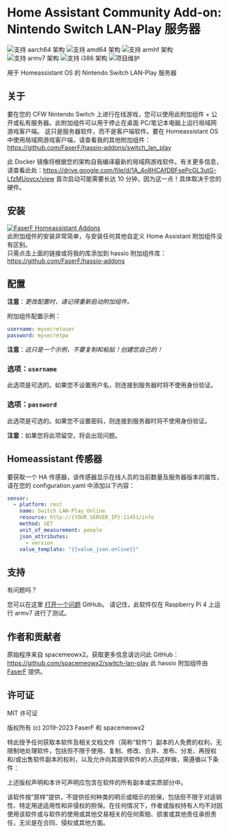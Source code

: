 # Home Assistant Community Add-on: Nintendo Switch LAN-Play 服务器
![支持 aarch64 架构][aarch64-shield] ![支持 amd64 架构][amd64-shield] ![支持 armhf 架构][armhf-shield] ![支持 armv7 架构][armv7-shield] ![支持 i386 架构][i386-shield]
![项目维护][maintenance-shield]

用于 Homeassistant OS 的 Nintendo Switch LAN-Play 服务器

## 关于

要在您的 CFW Nintendo Switch 上进行在线游戏，您可以使用此附加组件 + 公开或私有服务器。此附加组件可以用于停止在桌面 PC/笔记本电脑上运行局域网游戏客户端。
这只是服务器软件，而不是客户端软件。要在 Homeassistant OS 中使用局域网游戏客户端，请查看我的其他附加组件：<https://github.com/FaserF/hassio-addons/switch_lan_play>

此 Docker 镜像将根据您的架构自我编译最新的局域网游戏软件。有关更多信息，请查看此处：<https://drive.google.com/file/d/1A_4o8HCAfDBFsePcGL3utG-LfzMUovcx/view>
首次启动可能需要长达 10 分钟，因为这一点！具体取决于您的硬件。

## 安装

[![FaserF Homeassistant Addons](https://my.home-assistant.io/badges/supervisor_add_addon_repository.svg)](https://my.home-assistant.io/redirect/supervisor_add_addon_repository/?repository_url=https%3A%2F%2Fgithub.com%2FFaserF%2Fhassio-addons)
<br />
此附加组件的安装非常简单，与安装任何其他自定义 Home Assistant 附加组件没有区别。<br />
只需点击上面的链接或将我的库添加到 hassio 附加组件库： <https://github.com/FaserF/hassio-addons>

## 配置

**注意**：_更改配置时，请记得重新启动附加组件。_

附加组件配置示例：

```yaml
username: mysecretuser
password: mysecretpw
```

**注意**：_这只是一个示例，不要复制和粘贴！创建您自己的！_

### 选项：`username`

此选项是可选的。如果您不设置用户名，则连接到服务器时将不使用身份验证。

### 选项：`password`

此选项是可选的。如果您不设置密码，则连接到服务器时将不使用身份验证。

**注意**：如果您将此项留空，将会出现问题。

## Homeassistant 传感器
要获取一个 HA 传感器，该传感器显示在线人员的当前数量及服务器版本的属性，请在您的 configuration.yaml 中添加以下内容：

```yaml
sensor:
  - platform: rest
    name: Switch LAN-Play Online
    resource: http://{YOUR_SERVER_IP}:11451/info
    method: GET
    unit_of_measurement: people
    json_attributes:
      - version
    value_template: "{{value_json.online}}"
```

## 支持

有问题吗？

您可以在这里 [打开一个问题][issue] GitHub。
请记住，此软件仅在 Raspberry Pi 4 上运行 armv7 进行了测试。

## 作者和贡献者

原始程序来自 spacemeowx2。获取更多信息请访问此 GitHub：<https://github.com/spacemeowx2/switch-lan-play>
此 hassio 附加组件由 [FaserF] 提供。

## 许可证

MIT 许可证

版权所有 (c) 2019-2023 FaserF 和 spacemeowx2

特此授予任何获取本软件及相关文档文件（简称“软件”）副本的人免费的权利，无限制地处理软件，包括但不限于使用、复制、修改、合并、发布、分发、再授权和/或出售软件副本的权利，以及允许向其提供软件的人员这样做，需遵循以下条件：

上述版权声明和本许可声明应包含在软件的所有副本或实质部分中。

该软件按“原样”提供，不提供任何种类的明示或暗示的担保，包括但不限于对适销性、特定用途适用性和非侵权的担保。在任何情况下，作者或版权持有人均不对因使用该软件或与软件的使用或其他交易相关的任何索赔、损害或其他责任承担责任，无论是在合同、侵权或其他方面。

[aarch64-shield]: https://img.shields.io/badge/aarch64-yes-green.svg
[amd64-shield]: https://img.shields.io/badge/amd64-yes-green.svg
[armhf-shield]: https://img.shields.io/badge/armhf-yes-green.svg
[armv7-shield]: https://img.shields.io/badge/armv7-yes-green.svg
[FaserF]: https://github.com/FaserF/
[i386-shield]: https://img.shields.io/badge/i386-yes-green.svg
[issue]: https://github.com/FaserF/hassio-addons/issues
[maintenance-shield]: https://img.shields.io/maintenance/yes/2024.svg